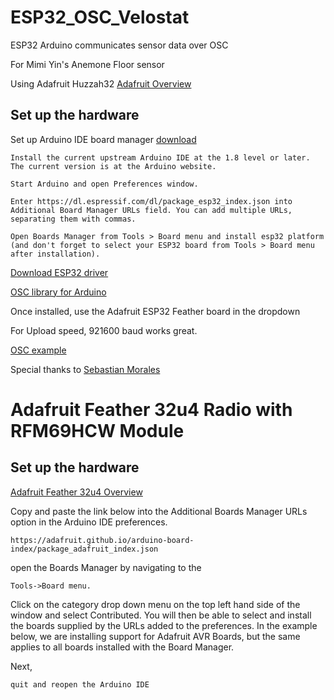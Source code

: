 # ESP32_OSC_Velostat
ESP32 Arduino communicates sensor data over OSC

For Mimi Yin's Anemone Floor sensor

Using Adafruit Huzzah32 [Adafruit Overview](https://learn.adafruit.com/adafruit-huzzah32-esp32-feather/overview)

## Set up the hardware

Set up Arduino IDE board manager [download](https://github.com/espressif/arduino-esp32/blob/master/docs/arduino-ide/boards_manager.md)

    Install the current upstream Arduino IDE at the 1.8 level or later. The current version is at the Arduino website.

    Start Arduino and open Preferences window.

    Enter https://dl.espressif.com/dl/package_esp32_index.json into Additional Board Manager URLs field. You can add multiple URLs, separating them with commas.

    Open Boards Manager from Tools > Board menu and install esp32 platform (and don't forget to select your ESP32 board from Tools > Board menu after installation).


[Download ESP32 driver](https://www.silabs.com/products/development-tools/software/usb-to-uart-bridge-vcp-drivers)

[OSC library for Arduino](https://github.com/tambien/oscuino)

Once installed, use the Adafruit ESP32 Feather board in the dropdown

For Upload speed, 921600 baud works great.

[OSC example](https://github.com/lwoodbury/Huzzah32OSC)


Special thanks to [Sebastian Morales](https://github.com/sebmorales/ESP32_OSC_Sensors)

# Adafruit Feather 32u4 Radio with RFM69HCW Module

## Set up the hardware

[Adafruit Feather 32u4 Overview](https://learn.adafruit.com/adafruit-feather-32u4-radio-with-rfm69hcw-module/overview)

Copy and paste the link below into the Additional Boards Manager URLs option in the Arduino IDE preferences.

    https://adafruit.github.io/arduino-board-index/package_adafruit_index.json

open the Boards Manager by navigating to the

    Tools->Board menu.

Click on the category drop down menu on the top left hand side of the window and select Contributed. You will then be able to select and install the boards supplied by the URLs added to the preferences. In the example below, we are installing support for Adafruit AVR Boards, but the same applies to all boards installed with the Board Manager.

Next,

    quit and reopen the Arduino IDE
